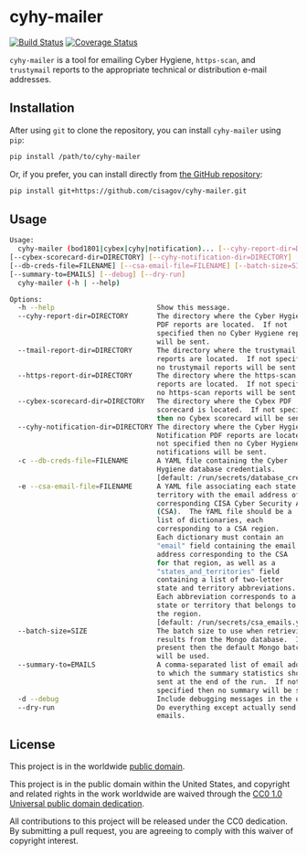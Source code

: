 # cyhy-mailer #

[![Build Status](https://travis-ci.com/cisagov/cyhy-mailer.svg?branch=develop)](https://travis-ci.com/cisagov/cyhy-mailer)
[![Coverage Status](https://coveralls.io/repos/github/cisagov/cyhy-mailer/badge.svg?branch=develop)](https://coveralls.io/github/cisagov/cyhy-mailer?branch=develop)

`cyhy-mailer` is a tool for emailing Cyber Hygiene, `https-scan`, and
`trustymail` reports to the appropriate technical or distribution
e-mail addresses.

## Installation ##

After using `git` to clone the repository, you can install
`cyhy-mailer` using `pip`:

```bash
pip install /path/to/cyhy-mailer
```

Or, if you prefer, you can install directly from
[the GitHub repository](https://github.com/cisagov/cyhy-mailer):

```bash
pip install git+https://github.com/cisagov/cyhy-mailer.git
```

## Usage ##

```bash
Usage:
  cyhy-mailer (bod1801|cybex|cyhy|notification)... [--cyhy-report-dir=DIRECTORY] [--tmail-report-dir=DIRECTORY] [--https-report-dir=DIRECTORY]
[--cybex-scorecard-dir=DIRECTORY] [--cyhy-notification-dir=DIRECTORY]
[--db-creds-file=FILENAME] [--csa-email-file=FILENAME] [--batch-size=SIZE]
[--summary-to=EMAILS] [--debug] [--dry-run]
  cyhy-mailer (-h | --help)

Options:
  -h --help                         Show this message.
  --cyhy-report-dir=DIRECTORY       The directory where the Cyber Hygiene
                                    PDF reports are located.  If not
                                    specified then no Cyber Hygiene reports
                                    will be sent.
  --tmail-report-dir=DIRECTORY      The directory where the trustymail PDF
                                    reports are located.  If not specified then
                                    no trustymail reports will be sent.
  --https-report-dir=DIRECTORY      The directory where the https-scan PDF
                                    reports are located.  If not specified then
                                    no https-scan reports will be sent.
  --cybex-scorecard-dir=DIRECTORY   The directory where the Cybex PDF
                                    scorecard is located.  If not specified
                                    then no Cybex scorecard will be sent.
  --cyhy-notification-dir=DIRECTORY The directory where the Cyber Hygiene
                                    Notification PDF reports are located.  If
                                    not specified then no Cyber Hygiene
                                    notifications will be sent.
  -c --db-creds-file=FILENAME       A YAML file containing the Cyber
                                    Hygiene database credentials.
                                    [default: /run/secrets/database_creds.yml]
  -e --csa-email-file=FILENAME      A YAML file associating each state or
                                    territory with the email address of the
                                    corresponding CISA Cyber Security Advisor
                                    (CSA).  The YAML file should be a
                                    list of dictionaries, each
                                    corresponding to a CSA region.
                                    Each dictionary must contain an
                                    "email" field containing the email
                                    address corresponding to the CSA
                                    for that region, as well as a
                                    "states_and_territories" field
                                    containing a list of two-letter
                                    state and territory abbreviations.
                                    Each abbreviation corresponds to a
                                    state or territory that belongs to
                                    the region.
                                    [default: /run/secrets/csa_emails.yml]
  --batch-size=SIZE                 The batch size to use when retrieving
                                    results from the Mongo database.  If not
                                    present then the default Mongo batch size
                                    will be used.
  --summary-to=EMAILS               A comma-separated list of email addresses
                                    to which the summary statistics should be
                                    sent at the end of the run.  If not
                                    specified then no summary will be sent.
  -d --debug                        Include debugging messages in the output.
  --dry-run                         Do everything except actually send out
                                    emails.
```

## License ##

This project is in the worldwide [public domain](LICENSE).

This project is in the public domain within the United States, and
copyright and related rights in the work worldwide are waived through
the [CC0 1.0 Universal public domain
dedication](https://creativecommons.org/publicdomain/zero/1.0/).

All contributions to this project will be released under the CC0
dedication. By submitting a pull request, you are agreeing to comply
with this waiver of copyright interest.
